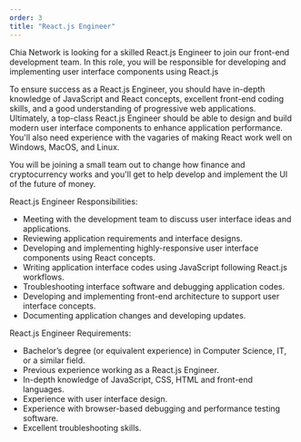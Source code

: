 ```yaml
---
order: 3
title: "React.js Engineer"
---
```


Chia Network is looking for a skilled React.js Engineer to join our front-end development team. In this role, you will be responsible for developing and implementing user interface components using React.js

To ensure success as a React.js Engineer, you should have in-depth knowledge of JavaScript and React concepts, excellent front-end coding skills, and a good understanding of progressive web applications. Ultimately, a top-class React.js Engineer should be able to design and build modern user interface components to enhance application performance. You'll also need experience with the vagaries of making React work well on Windows, MacOS, and Linux.

You will be joining a small team out to change how finance and cryptocurrency works and you'll get to help develop and implement the UI of the future of money.

React.js Engineer Responsibilities:
- Meeting with the development team to discuss user interface ideas and applications.
- Reviewing application requirements and interface designs.
- Developing and implementing highly-responsive user interface components using React concepts.
- Writing application interface codes using JavaScript following React.js workflows.
- Troubleshooting interface software and debugging application codes.
- Developing and implementing front-end architecture to support user interface concepts.
- Documenting application changes and developing updates.

React.js Engineer Requirements:
- Bachelor’s degree (or equivalent experience) in Computer Science, IT, or a similar field.
- Previous experience working as a React.js Engineer.
- In-depth knowledge of JavaScript, CSS, HTML and front-end languages.
- Experience with user interface design.
- Experience with browser-based debugging and performance testing software.
- Excellent troubleshooting skills.
